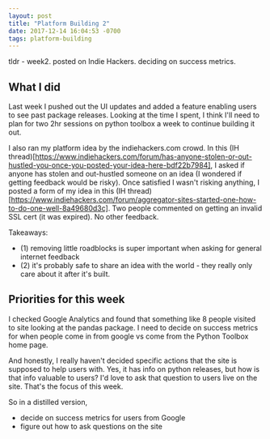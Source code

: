 ```yaml
---
layout: post
title: "Platform Building 2"
date: 2017-12-14 16:04:53 -0700
tags: platform-building
---
```


tldr - week2. posted on Indie Hackers. deciding on success metrics.

## What I did

Last week I pushed out the UI updates and added a feature enabling users to see past package releases. Looking at the time I spent, I think I'll need to plan for two 2hr sessions on python toolbox a week to continue building it out.

I also ran my platform idea by the indiehackers.com crowd. In this (IH thread)[https://www.indiehackers.com/forum/has-anyone-stolen-or-out-hustled-you-once-you-posted-your-idea-here-bdf22b7984], I asked if anyone has stolen and out-hustled someone on an idea (I wondered if getting feedback would be risky). Once satisfied I wasn't risking anything, I posted a form of my idea in this (IH thread)[https://www.indiehackers.com/forum/aggregator-sites-started-one-how-to-do-one-well-8a49680d3c]. Two people commented on getting an invalid SSL cert (it was expired). No other feedback.

Takeaways:  
- (1) removing little roadblocks is super important when asking for general internet feedback
- (2) it's probably safe to share an idea with the world - they really only care about it after it's built.

## Priorities for this week

I checked Google Analytics and found that something like 8 people visited to site looking at the pandas package. I need to decide on success metrics for when people come in from google vs come from the Python Toolbox home page.

And honestly, I really haven't decided specific actions that the site is supposed to help users with. Yes, it has info on python releases, but how is that info valuable to users? I'd love to ask that question to users live on the site. That's the focus of this week.

So in a distilled version,
- decide on success metrics for users from Google
- figure out how to ask questions on the site
